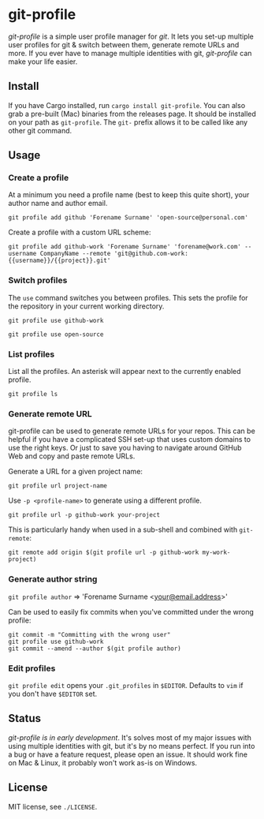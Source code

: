 git-profile
==========

*git-profile* is a simple user profile manager for *git*. It lets you set-up multiple user profiles for git & switch
between them, generate remote URLs and more. If you ever have to manage multiple identities with git, *git-profile* can make
your life easier.

## Install

If you have Cargo installed, run `cargo install git-profile`. You can also grab a pre-built (Mac) binaries from the releases page. 
It should be installed on your path as `git-profile`. The `git-` prefix allows it to be called like any other git command.

## Usage

### Create a profile
At a minimum you need a profile name (best to keep this quite short), your author name and author email.

`git profile add github 'Forename Surname' 'open-source@personal.com'`

Create a profile with a custom URL scheme:

`git profile add github-work 'Forename Surname' 'forename@work.com' --username CompanyName --remote 'git@github.com-work:{{username}}/{{project}}.git'`

### Switch profiles
The `use` command switches you between profiles. This sets the profile for the repository in your current working directory.

`git profile use github-work`

`git profile use open-source`


### List profiles
List all the profiles. An asterisk will appear next to the currently enabled profile.

`git profile ls`

### Generate remote URL
git-profile can be used to generate remote URLs for your repos. This can be helpful if you have a complicated SSH
set-up that uses custom domains to use the right keys. Or just to save you having to navigate around GitHub Web
and copy and paste remote URLs.

Generate a URL for a given project name:

`git profile url project-name`

Use `-p <profile-name>` to generate using a different profile.

`git profile url -p github-work your-project`

This is particularly handy when used in a sub-shell and combined with `git-remote`:

`git remote add origin $(git profile url -p github-work my-work-project)`

### Generate author string
`git profile author` => 'Forename Surname \<your@email.address\>'

Can be used to easily fix commits when you've committed under the wrong profile:
```
git commit -m "Committing with the wrong user"
git profile use github-work
git commit --amend --author $(git profile author)
```

### Edit profiles
`git profile edit` opens your `.git_profiles` in `$EDITOR`. Defaults to `vim` if you don't have `$EDITOR` set.


## Status

*git-profile is in early development*. It's solves most of my major issues with using multiple identities with git, but it's by no means perfect.
If you run into a bug or have a feature request, please open an issue. It should work fine on Mac & Linux, it probably won't work as-is on Windows.


## License

MIT license, see `./LICENSE`.

